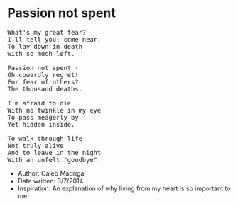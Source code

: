 # Passion not spent

<pre>
What's my great fear?
I'll tell you; come near.
To lay down in death
with so much left.

Passion not spent -
Oh cowardly regret!
For fear of others?
The thousand deaths.

I'm afraid to die
With no twinkle in my eye
To pass meagerly by
Yet hidden inside.     

To walk through life
Not truly alive
And to leave in the night
With an unfelt "goodbye".
</pre>

* Author: Caleb Madrigal
* Date written: 3/7/2014
* Inspiration: An explanation of why living from my heart is so important to me.

